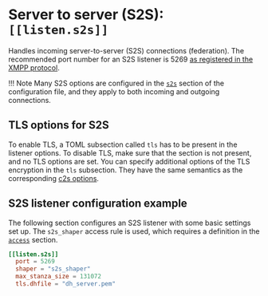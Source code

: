 # Server to server (S2S): `[[listen.s2s]]`

Handles incoming server-to-server (S2S) connections (federation).
The recommended port number for an S2S listener is 5269 [as registered in the XMPP protocol](https://tools.ietf.org/html/rfc6120#section-14.7).

!!! Note
    Many S2S options are configured in the [`s2s`](../configuration/s2s.md) section of the configuration file, and they apply to both incoming and outgoing connections.

## TLS options for S2S

To enable TLS, a TOML subsection called `tls` has to be present in the listener options.
To disable TLS, make sure that the section is not present, and no TLS options are set.
You can specify additional options of the TLS encryption in the `tls` subsection.
They have the same semantics as the corresponding [c2s options](listen-c2s.md#tls-options-for-c2s).

## S2S listener configuration example

The following section configures an S2S listener with some basic settings set up.
The `s2s_shaper` access rule is used, which requires a definition in the [`access`](../configuration/access.md) section.

```toml
[[listen.s2s]]
  port = 5269
  shaper = "s2s_shaper"
  max_stanza_size = 131072
  tls.dhfile = "dh_server.pem"
```
